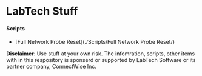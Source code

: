 # LabTech Stuff

#### Scripts
- [Full Network Probe Reset](./Scripts/Full Network Probe Reset/)

**Disclaimer**: Use stuff at your own risk. The infomration, scripts, other items with in this respository is sponserd or supported by LabTech Software or its partner company, ConnectWise Inc. 
